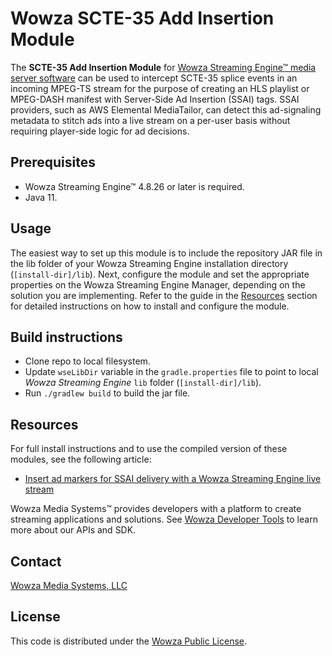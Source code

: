 # Wowza SCTE-35 Add Insertion Module
The **SCTE-35 Add Insertion Module** for [Wowza Streaming Engine™ media server software](https://www.wowza.com/products/streaming-engine) can be used to intercept SCTE-35 splice events in an incoming MPEG-TS stream for the purpose of creating an HLS playlist or MPEG-DASH manifest with Server-Side Ad Insertion (SSAI) tags. SSAI providers, such as AWS Elemental MediaTailor, can detect this ad-signaling metadata to stitch ads into a live stream on a per-user basis without requiring player-side logic for ad decisions.

## Prerequisites
* Wowza Streaming Engine™ 4.8.26 or later is required.
* Java 11.

## Usage
The easiest way to set up this module is to include the repository JAR file in the lib folder of your Wowza Streaming Engine installation directory (`[install-dir]/lib`).
Next, configure the module and set the appropriate properties on the Wowza Streaming Engine Manager, depending on the solution you are implementing.
Refer to the guide in the [Resources](#resources) section for detailed instructions on how to install and configure the module.

## Build instructions
* Clone repo to local filesystem.
* Update `wseLibDir` variable in the `gradle.properties` file to point to local _Wowza Streaming Engine_ `lib` folder (`[install-dir]/lib`).
* Run `./gradlew build` to build the jar file.

## Resources
For full install instructions and to use the compiled version of these modules, see the following article:
* [Insert ad markers for SSAI delivery with a Wowza Streaming Engine live stream](#)

Wowza Media Systems™ provides developers with a platform to create streaming applications and solutions. See [Wowza Developer Tools](https://www.wowza.com/developer) to learn more about our APIs and SDK.

## Contact
[Wowza Media Systems, LLC](https://www.wowza.com/contact)

## License
This code is distributed under the [Wowza Public License](/LICENSE.txt).